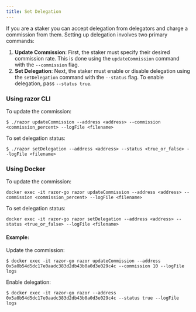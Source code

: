 ```yaml
---
title: Set Delegation
---
```


If you are a staker you can accept delegation from delegators and charge a commission from them.
Setting up delegation involves two primary commands:

1. **Update Commission**: First, the staker must specify their desired commission rate. This is done using the `updateCommission` command with the `--commission` flag.
2. **Set Delegation**: Next, the staker must enable or disable delegation using the `setDelegation` command with the `--status` flag. To enable delegation, pass `--status true`.

### Using razor CLI

To update the commission:
```
$ ./razor updateCommission --address <address> --commission <commission_percent> --logFile <filename>
```

To set delegation status:
```
$ ./razor setDelegation --address <address> --status <true_or_false> --logFile <filename>
```

### Using Docker

To update the commission:
```
docker exec -it razor-go razor updateCommission --address <address> --commission <commission_percent> --logFile <filename>
```

To set delegation status:
```
docker exec -it razor-go razor setDelegation --address <address> --status <true_or_false> --logFile <filename>
```

#### Example:
Update the commission:
```
$ docker exec -it razor-go razor updateCommission --address 0x5a0b54d5dc17e0aadc383d2db43b0a0d3e029c4c --commission 10 --logFile logs
```

Enable delegation:
```
$ docker exec -it razor-go razor --address 0x5a0b54d5dc17e0aadc383d2db43b0a0d3e029c4c --status true --logFile logs
```
